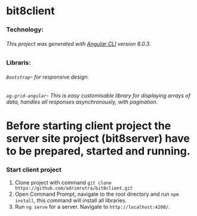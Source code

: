 # bit8client

### Technology:
###### This project was generated with [Angular CLI](https://github.com/angular/angular-cli) version 8.0.3.

### Libraris:
###### `Bootstrap`- for responsive design.
###### `ag-grid-angular`- This is easy customisable library for displaying arrays of data, handles all responses asynchronously, with pagination.


# Before starting client project the server site project (bit8server) have to be prepared, started and running.

### Start client project 

1. Clone project with command  `git clone https://github.com/adrimrutra/bit8client.git`
2. Open Command Prompt, navigate to the root directory and run `npm install`, this command will install all libraries.
3. Run `ng serve` for a server. Navigate to `http://localhost:4200/`.









